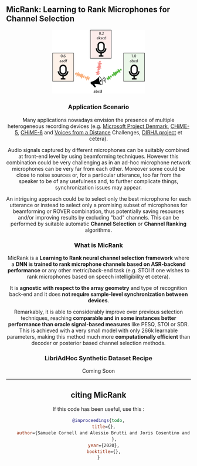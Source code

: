 ## MicRank: Learning to Rank Microphones for Channel Selection

<div align="center">
<img src="images/channelselection.png" width="50%">

### Application Scenario

Many applications nowadays envision the presence of multiple heterogeneous recording devices (e.g. [Microsoft Project Denmark](https://www.microsoft.com/en-us/research/project/project-denmark/), 
[CHiME-5](http://spandh.dcs.shef.ac.uk/chime_challenge/CHiME5/data.html), [CHiME-6](https://chimechallenge.github.io/chime6/) and [Voices from a Distance](https://arxiv.org/abs/1902.10828) Challenges, [DIRHA project](https://dirha.fbk.eu/) et cetera).

Audio signals captured by different microphones can be suitably combined at front-end level by using beamforming techniques. 
However this combination could be very challenging as in an ad-hoc microphone network microphones can be very far from each other. 
Moreover some could be close to noise sources or, for a particular utterance, too far from the speaker to be of any usefulness and, to 
further complicate things, synchronization issues may appear. 

An intriguing approach could be to select only the best microphone for each utterance or instead to select only a promising subset of 
microphones for beamforming or ROVER combination, thus potentially saving resources and/or improving results by excluding "bad" channels.
This can be performed by suitable automatic **Channel Selection** or **Channel Ranking** algorithms.

### What is MicRank

MicRank is a **Learning to Rank neural channel selection framework** where a **DNN is trained to rank microphone channels based on ASR-backend performance** 
or any other metric/back-end task (e.g. STOI if one wishes to rank microphones based on speech intelligibility et cetera).

It is **agnostic with respect to the array geometry** and type of recognition back-end and it 
does **not require sample-level synchronization between devices**. 

Remarkably, it is able to considerably improve over previous selection techniques, 
reaching **comparable and in some instances better performance than oracle signal-based measures** like PESQ, STOI or SDR. 
This is achieved with a very small model with only 266k learnable parameters, making this method much more **computationally efficient**
than decoder or posterior based channel selection methods.


### LibriAdHoc Synthetic Dataset Recipe

Coming Soon 

---

## citing MicRank
If this code has been useful, use this :
```BibTex
@inproceedings{todo,
    title={},
    author={Samuele Cornell and Alessio Brutti and Joris Cosentino and Sunit Sivasankaran and
            },
    year={2020},
    booktitle={},
}
```



